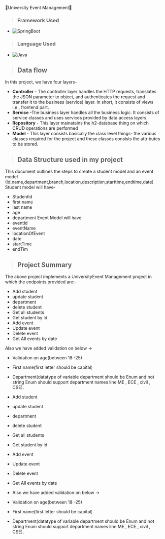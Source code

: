 👤University Event Management🎉</h1>

>### Framework Used 
 * ![SpringBoot](https://img.shields.io/badge/SpringBoot-White?style=flat&logoColor=Blue)
>### Language Used
* ![Java](https://img.shields.io/badge/Java-White?style=flat&logoColor=Blue)
>## Data flow
In this project, we have four layers-
* **Controller** - The controller layer handles the HTTP requests, translates the JSON parameter to object, and authenticates the request and transfer it to the business (service) layer. In short, it consists of views i.e., frontend part.
* **Service** -The business layer handles all the business logic. It consists of service classes and uses services provided by data access layers.
* **Repository** - This layer mainatains the h2-database thing on which CRUD operations are performed
* **Model** - This layer consists basically the class level things- the various classes required for the project and these classes consists the attributes to be stored.
>## Data Structure used in my project
This document outlines the steps to create a student model and an event model (Id,name,department,branch,location,description,starttime,endtime,date)
Student model will have-
* StudentId
* first name
* last name
* age
* department
Event Model will have
* eventId
* eventName
* locationOfEvent
* date
* startTime
* endTim

>## Project Summary
The above project implements a UniversityEvent Management project in which the endpoints provided are:-

* Add student
* update student  
* department
* delete student
* Get all students 
* Get student by Id
* Add event
* Update event
* Delete event
* Get All events by date

Also we have added validation on below ->
* Validation on age(between 18 -25)
* First name(first letter should be capital) 
*  Department(datatype of variable department should be Enum and not string Enum should support department names line ME , ECE , civil , CSE). 

* Add student
* update student
* department
* delete student
* Get all students
* Get student by Id
* Add event
* Update event
* Delete event
* Get All events by date
* Also we have added validation on below ->

* Validation on age(between 18 -25)
* First name(first letter should be capital)
* Department(datatype of variable department should be Enum and not string Enum should support department names line ME , ECE , civil , CSE).
